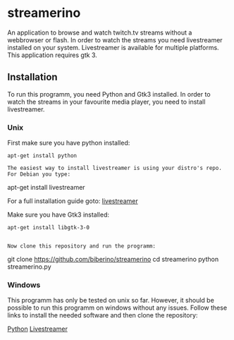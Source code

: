# streamerino
An application to browse and watch twitch.tv streams without a webbrowser or flash. In order to watch the streams you need livestreamer installed on your system. Livestreamer is available for multiple platforms. This application requires gtk 3.

## Installation

To run this programm, you need Python and Gtk3 installed. In order to watch the
streams in your favourite media player, you need to install livestreamer.

### Unix

First make sure you have python installed:
```
apt-get install python

The easiest way to install livestreamer is using your distro's repo. For Debian you type:

```
apt-get install livestreamer

For a full installation guide goto:
[livestreamer](http://docs.livestreamer.io/install.html)


Make sure you have Gtk3 installed:
```
apt-get install libgtk-3-0


Now clone this repository and run the programm:
```
git clone https://github.com/biberino/streamerino
cd streamerino
python streamerino.py


### Windows

This programm has only be tested on unix so far. However, it should be possible
to run this programm on windows without any issues. Follow these links to
install the needed software and then clone the repository:


[Python](https://www.python.org/downloads/windows/)
[Livestreamer](http://docs.livestreamer.io/install.html)




